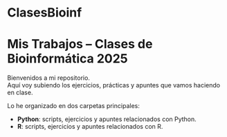 # ClasesBioinf

# Mis Trabajos – Clases de Bioinformática 2025  

Bienvenidos a mi repositorio.  
Aquí voy subiendo los ejercicios, prácticas y apuntes que vamos haciendo en clase.  

Lo he organizado en dos carpetas principales:  
- **Python**: scripts, ejercicios y apuntes relacionados con Python.  
- **R**: scripts, ejercicios y apuntes relacionados con R.  
